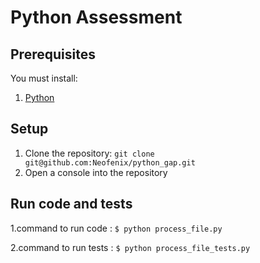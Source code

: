 # Python Assessment

## Prerequisites
You must install:

1. [Python](https://www.python.org/downloads/)

## Setup
1. Clone the repository: `git clone git@github.com:Neofenix/python_gap.git`
2. Open a console into the repository

## Run code and tests
1.command to run code : ```$ python process_file.py```

2.command to run tests : ```$ python process_file_tests.py```
